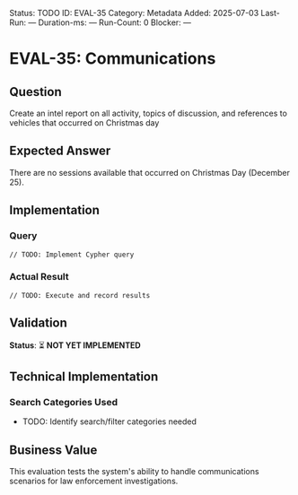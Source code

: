 <!--- META: machine-readable for scripts --->
Status: TODO
ID: EVAL-35
Category: Metadata
Added: 2025-07-03
Last-Run: —
Duration-ms: —
Run-Count: 0
Blocker: —

# EVAL-35: Communications

## Question
Create an intel report on all activity, topics of discussion, and references to vehicles that occurred on Christmas day

## Expected Answer
There are no sessions available that occurred on Christmas Day (December 25).

## Implementation

### Query
```cypher
// TODO: Implement Cypher query
```

### Actual Result
```
// TODO: Execute and record results
```

## Validation
**Status**: ⏳ **NOT YET IMPLEMENTED**

## Technical Implementation

### Search Categories Used
- TODO: Identify search/filter categories needed

## Business Value

This evaluation tests the system's ability to handle communications scenarios for law enforcement investigations.
